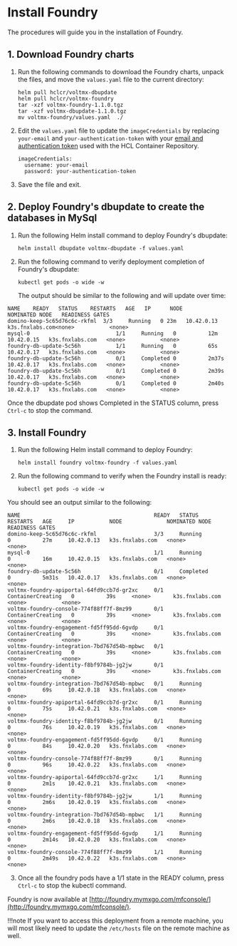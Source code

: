 # Install Foundry

The procedures will guide you in the installation of Foundry. 

## 1. Download Foundry charts

1. Run the following commands to download the Foundry charts, unpack the files, and move the `values.yaml` file to the current directory:

    ```
    helm pull hclcr/voltmx-dbupdate
    helm pull hclcr/voltmx-foundry
    tar -xzf voltmx-foundry-1.1.0.tgz
    tar -xzf voltmx-dbupdate-1.1.0.tgz
    mv voltmx-foundry/values.yaml  ./
    ```

2. Edit the `values.yaml` file to update the `imageCredentials` by replacing `your-email` and   `your-authentication-token` with your [email and authentication token](k3sinstall.md#5-obtain-your-authentication-token-from-hcl-container-repository) used with the HCL Container Repository.

    ```
    imageCredentials:
      username: your-email
      password: your-authentication-token
    ```

3. Save the file and exit.

## 2. Deploy Foundry's dbupdate to create the databases in MySql

1. Run the following Helm install command to deploy Foundry's dbupdate:

    ```
    helm install dbupdate voltmx-dbupdate -f values.yaml
    ```

2. Run the following command to verify deployment completion of Foundry's dbupdate:

    ```
    kubectl get pods -o wide -w
    ```

    The output should be similar to the following and will update over time:

```
NAME    READY   STATUS    RESTARTS   AGE   IP      NODE              NOMINATED NODE   READINESS GATES
domino-keep-5c65d76c6c-rkfml  3/3     Running   0 23m   10.42.0.13   k3s.fnxlabs.com<none>           <none>
mysql-0                           1/1     Running   0          12m   10.42.0.15   k3s.fnxlabs.com   <none>           <none>
foundry-db-update-5c56h           1/1     Running   0          65s   10.42.0.17   k3s.fnxlabs.com   <none>           <none>
foundry-db-update-5c56h           0/1     Completed 0          2m37s 10.42.0.17   k3s.fnxlabs.com   <none>           <none>
foundry-db-update-5c56h           0/1     Completed 0          2m39s 10.42.0.17   k3s.fnxlabs.com   <none>           <none>
foundry-db-update-5c56h           0/1     Completed 0          2m40s 10.42.0.17   k3s.fnxlabs.com   <none>           <none>
```

Once the dbupdate pod shows Completed in the STATUS column, press `Ctrl-c` to stop the command.

## 3. Install Foundry

1. Run the following Helm install command to deploy Foundry:

    ```
    helm install foundry voltmx-foundry -f values.yaml
    ```

2. Run the following command to verify when the Foundry install is ready:

    ```
    kubectl get pods -o wide -w
    ```

You should see an output similar to the following:

```
NAME                                          READY   STATUS              RESTARTS   AGE     IP           NODE              NOMINATED NODE   READINESS GATES
domino-keep-5c65d76c6c-rkfml                  3/3     Running             0          27m     10.42.0.13   k3s.fnxlabs.com   <none>           <none>
mysql-0                                       1/1     Running             0          16m     10.42.0.15   k3s.fnxlabs.com   <none>           <none>
foundry-db-update-5c56h                       0/1     Completed           0          5m31s   10.42.0.17   k3s.fnxlabs.com   <none>           <none>
voltmx-foundry-apiportal-64fd9ccb7d-gr2xc     0/1     ContainerCreating   0          39s     <none>       k3s.fnxlabs.com   <none>           <none>
voltmx-foundry-console-774f88ff7f-8mz99       0/1     ContainerCreating   0          39s     <none>       k3s.fnxlabs.com   <none>           <none>
voltmx-foundry-engagement-fd5ff95dd-6gvdp     0/1     ContainerCreating   0          39s     <none>       k3s.fnxlabs.com   <none>           <none>
voltmx-foundry-integration-7bd767d54b-mpbwc   0/1     ContainerCreating   0          39s     <none>       k3s.fnxlabs.com   <none>           <none>
voltmx-foundry-identity-f8bf9784b-jg2jw       0/1     ContainerCreating   0          39s     <none>       k3s.fnxlabs.com   <none>           <none>
voltmx-foundry-integration-7bd767d54b-mpbwc   0/1     Running             0          69s     10.42.0.18   k3s.fnxlabs.com   <none>           <none>
voltmx-foundry-apiportal-64fd9ccb7d-gr2xc     0/1     Running             0          75s     10.42.0.21   k3s.fnxlabs.com   <none>           <none>
voltmx-foundry-identity-f8bf9784b-jg2jw       0/1     Running             0          76s     10.42.0.19   k3s.fnxlabs.com   <none>           <none>
voltmx-foundry-engagement-fd5ff95dd-6gvdp     0/1     Running             0          84s     10.42.0.20   k3s.fnxlabs.com   <none>           <none>
voltmx-foundry-console-774f88ff7f-8mz99       0/1     Running             0          96s     10.42.0.22   k3s.fnxlabs.com   <none>           <none>
voltmx-foundry-apiportal-64fd9ccb7d-gr2xc     1/1     Running             0          2m1s    10.42.0.21   k3s.fnxlabs.com   <none>           <none>
voltmx-foundry-identity-f8bf9784b-jg2jw       1/1     Running             0          2m6s    10.42.0.19   k3s.fnxlabs.com   <none>           <none>
voltmx-foundry-integration-7bd767d54b-mpbwc   1/1     Running             0          2m6s    10.42.0.18   k3s.fnxlabs.com   <none>           <none>
voltmx-foundry-engagement-fd5ff95dd-6gvdp     1/1     Running             0          2m14s   10.42.0.20   k3s.fnxlabs.com   <none>           <none>
voltmx-foundry-console-774f88ff7f-8mz99       1/1     Running             0          2m49s   10.42.0.22   k3s.fnxlabs.com   <none>           <none>
```

3. Once all the foundry pods have a 1/1 state in the READY column, press `Ctrl-c` to stop the kubectl command.  


Foundry is now available at [http://foundry.mymxgo.com/mfconsole/](http://foundry.mymxgo.com/mfconsole/).   

!!!note
    If you want to access this deployment from a remote machine, you will most likely need to update the `/etc/hosts` file on the remote machine as well.